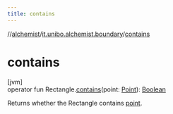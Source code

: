 ```yaml
---
title: contains
---
```

//[alchemist](../../index.html)/[it.unibo.alchemist.boundary](index.html)/[contains](contains.html)



# contains



[jvm]\
operator fun Rectangle.[contains](contains.html)(point: [Point](https://docs.oracle.com/javase/8/docs/api/java/awt/Point.html)): [Boolean](https://kotlinlang.org/api/latest/jvm/stdlib/kotlin/-boolean/index.html)



Returns whether the Rectangle contains [point](contains.html).




